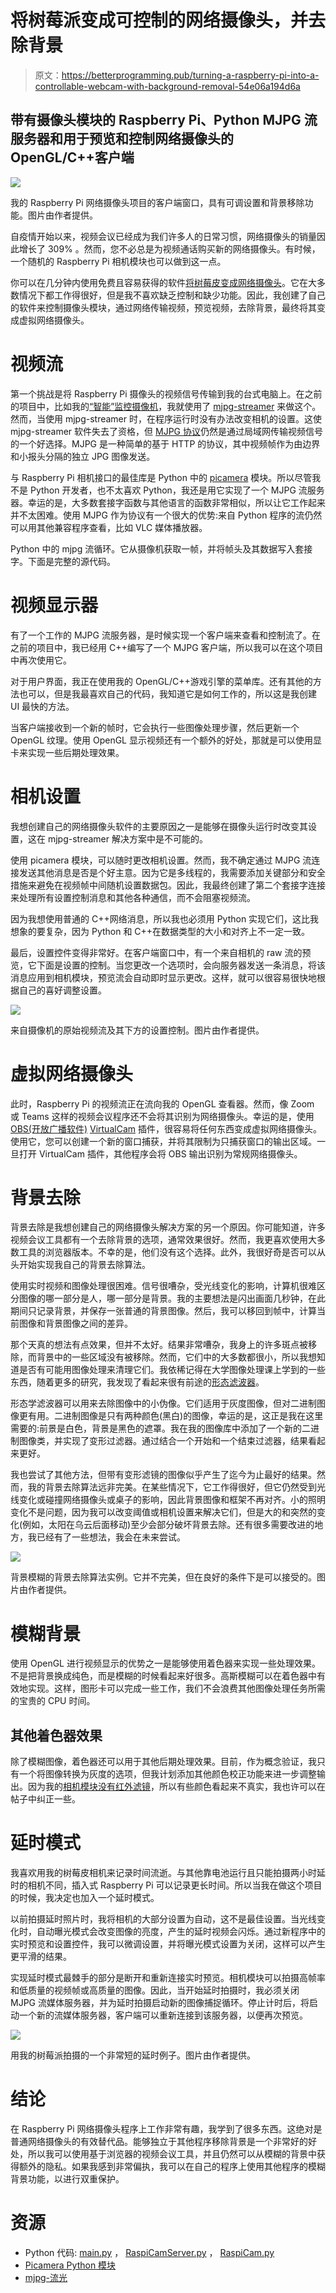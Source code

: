 # 将树莓派变成可控制的网络摄像头，并去除背景

> 原文：<https://betterprogramming.pub/turning-a-raspberry-pi-into-a-controllable-webcam-with-background-removal-54e06a194d6a>

## 带有摄像头模块的 Raspberry Pi、Python MJPG 流服务器和用于预览和控制网络摄像头的 OpenGL/C++客户端

![](img/83d9079a8fff369246f1a2bced349fb0.png)

我的 Raspberry Pi 网络摄像头项目的客户端窗口，具有可调设置和背景移除功能。图片由作者提供。

自疫情开始以来，视频会议已经成为我们许多人的日常习惯，网络摄像头的销量因此增长了 309% 。然而，您不必总是为视频通话购买新的网络摄像头。有时候，一个随机的 Raspberry Pi 相机模块也可以做到这一点。

你可以在几分钟内使用免费且容易获得的软件[将树莓皮变成网络摄像头](https://medium.com/geekculture/how-to-turn-your-raspberry-pi-into-a-webcam-a8bf775edfb6)。它在大多数情况下都工作得很好，但是我不喜欢缺乏控制和缺少功能。因此，我创建了自己的软件来控制摄像头模块，通过网络传输视频，预览视频，去除背景，最终将其变成虚拟网络摄像头。

# 视频流

第一个挑战是将 Raspberry Pi 摄像头的视频信号传输到我的台式电脑上。在之前的项目中，比如我的[“智能”监控摄像机](https://pingpoli.de/raspberry-pi-camera)，我就使用了 [mjpg-streamer](https://github.com/jacksonliam/mjpg-streamer) 来做这个。然而，当使用 mjpg-streamer 时，在程序运行时没有办法改变相机的设置。这使 mjpg-streamer 软件失去了资格，但 [MJPG 协议](https://en.wikipedia.org/wiki/Motion_JPEG)仍然是通过局域网传输视频信号的一个好选择。MJPG 是一种简单的基于 HTTP 的协议，其中视频帧作为由边界和小报头分隔的独立 JPG 图像发送。

与 Raspberry Pi 相机接口的最佳库是 Python 中的 [picamera](https://picamera.readthedocs.io/en/release-1.13/) 模块。所以尽管我不是 Python 开发者，也不太喜欢 Python，我还是用它实现了一个 MJPG 流服务器。幸运的是，大多数套接字函数与其他语言的函数非常相似，所以让它工作起来并不太困难。使用 MJPG 作为协议有一个很大的优势:来自 Python 程序的流仍然可以用其他兼容程序查看，比如 VLC 媒体播放器。

Python 中的 mjpg 流循环。它从摄像机获取一帧，并将帧头及其数据写入套接字。下面是完整的源代码。

# 视频显示器

有了一个工作的 MJPG 流服务器，是时候实现一个客户端来查看和控制流了。在之前的项目中，我已经用 C++编写了一个 MJPG 客户端，所以我可以在这个项目中再次使用它。

对于用户界面，我正在使用我的 OpenGL/C++游戏引擎的菜单库。还有其他的方法也可以，但是我最喜欢自己的代码，我知道它是如何工作的，所以这是我创建 UI 最快的方法。

当客户端接收到一个新的帧时，它会执行一些图像处理步骤，然后更新一个 OpenGL 纹理。使用 OpenGL 显示视频还有一个额外的好处，那就是可以使用显卡来实现一些后期处理效果。

# 相机设置

我想创建自己的网络摄像头软件的主要原因之一是能够在摄像头运行时改变其设置，这在 mjpg-streamer 解决方案中是不可能的。

使用 picamera 模块，可以随时更改相机设置。然而，我不确定通过 MJPG 流连接发送其他消息是否是个好主意。因为它是多线程的，我需要添加关键部分和安全措施来避免在视频帧中间随机设置数据包。因此，我最终创建了第二个套接字连接来处理所有设置控制消息和其他各种通信，而不会阻塞视频流。

因为我想使用普通的 C++网络消息，所以我也必须用 Python 实现它们，这比我想象的要复杂，因为 Python 和 C++在数据类型的大小和对齐上不一定一致。

最后，设置控件变得非常好。在客户端窗口中，有一个来自相机的 raw 流的预览，它下面是设置的控制。当您更改一个选项时，会向服务器发送一条消息，将该消息应用到相机模块，预览流会自动即时显示更改。这样，就可以很容易很快地根据自己的喜好调整设置。

![](img/9e75e44978098cd76077415565dc0f5d.png)

来自摄像机的原始视频流及其下方的设置控制。图片由作者提供。

# 虚拟网络摄像头

此时，Raspberry Pi 的视频流正在流向我的 OpenGL 查看器。然而，像 Zoom 或 Teams 这样的视频会议程序还不会将其识别为网络摄像头。幸运的是，使用 [OBS(开放广播软件)](https://obsproject.com/) [VirtualCam](https://obsproject.com/forum/resources/obs-virtualcam.539/) 插件，很容易将任何东西变成虚拟网络摄像头。使用它，您可以创建一个新的窗口捕获，并将其限制为只捕获窗口的输出区域。一旦打开 VirtualCam 插件，其他程序会将 OBS 输出识别为常规网络摄像头。

# 背景去除

背景去除是我想创建自己的网络摄像头解决方案的另一个原因。你可能知道，许多视频会议工具都有一个去除背景的选项，通常效果很好。然而，我更喜欢使用大多数工具的浏览器版本。不幸的是，他们没有这个选择。此外，我很好奇是否可以从头开始实现我自己的背景去除算法。

使用实时视频和图像处理很困难。信号很嘈杂，受光线变化的影响，计算机很难区分图像的哪一部分是人，哪一部分是背景。我的主要想法是闪出画面几秒钟，在此期间只记录背景，并保存一张普通的背景图像。然后，我可以移回到帧中，计算当前图像和背景图像之间的差异。

那个天真的想法有点效果，但并不太好。结果非常嘈杂，我身上的许多斑点被移除，而背景中的一些区域没有被移除。然而，它们中的大多数都很小，所以我想知道是否有可能用图像处理来清理它们。我依稀记得在大学图像处理课上学到的一些东西，随着更多的研究，我发现了看起来很有前途的[形态滤波器](https://scikit-image.org/docs/dev/auto_examples/applications/plot_morphology.html)。

形态学滤波器可以用来去除图像中的小伪像。它们适用于灰度图像，但对二进制图像更有用。二进制图像是只有两种颜色(黑白)的图像，幸运的是，这正是我在这里需要的:前景是白色，背景是黑色的遮罩。我在我的图像库中添加了一个新的二进制图像类，并实现了变形过滤器。通过结合一个开始和一个结束过滤器，结果看起来更好。

我也尝试了其他方法，但带有变形滤镜的图像似乎产生了迄今为止最好的结果。然而，我的背景去除算法远非完美。在某些情况下，它工作得很好，但它仍然受到光线变化或碰撞网络摄像头或桌子的影响，因此背景图像和框架不再对齐。小的照明变化不是问题，因为我可以改变阈值或相机设置来解决它们，但是大的和突然的变化(例如，太阳在乌云后面移动)至少会部分破坏背景去除。还有很多需要改进的地方，我已经有了一些想法，我会在未来尝试。

![](img/d8fcd1be12ebdc8e10dae7bac9218727.png)

背景模糊的背景去除算法实例。它并不完美，但在良好的条件下是可以接受的。图片由作者提供。

# 模糊背景

使用 OpenGL 进行视频显示的优势之一是能够使用着色器来实现一些处理效果。不是把背景换成纯色，而是模糊的时候看起来好很多。高斯模糊可以在着色器中有效地实现。这样，图形卡可以完成一些工作，我们不会浪费其他图像处理任务所需的宝贵的 CPU 时间。

## 其他着色器效果

除了模糊图像，着色器还可以用于其他后期处理效果。目前，作为概念验证，我只有一个将图像转换为灰度的选项，但我计划添加其他颜色校正功能来进一步调整输出。因为我的[相机模块没有红外滤镜](https://www.raspberrypi.org/products/pi-noir-camera-v2/)，所以有些颜色看起来不真实，我也许可以在帖子中纠正一些。

# 延时模式

我喜欢用我的树莓皮相机来记录时间流逝。与其他靠电池运行且只能拍摄两小时延时的相机不同，插入式 Raspberry Pi 可以记录更长时间。所以当我在做这个项目的时候，我决定也加入一个延时模式。

以前拍摄延时照片时，我将相机的大部分设置为自动，这不是最佳设置。当光线变化时，自动曝光模式会改变图像的亮度，产生的延时视频会闪烁。通过新程序中的实时预览和设置控件，我可以微调设置，并将曝光模式设置为关闭，这样可以产生更平滑的结果。

实现延时模式最棘手的部分是断开和重新连接实时预览。相机模块可以拍摄高帧率和低质量的视频帧或高质量的图像。因此，当开始延时拍摄时，我必须关闭 MJPG 流媒体服务器，并为延时拍摄启动新的图像捕捉循环。停止计时后，将启动一个新的流媒体服务器，客户端可以重新连接到该服务器，以便再次预览。

![](img/6c097d6b2e600a9680c25f065044cabb.png)

用我的树莓派拍摄的一个非常短的延时例子。图片由作者提供。

# 结论

在 Raspberry Pi 网络摄像头程序上工作非常有趣，我学到了很多东西。这绝对是普通网络摄像头的有效替代品。能够独立于其他程序移除背景是一个非常好的好处，所以我可以使用基于浏览器的视频会议工具，并且仍然可以从模糊的背景中获得额外的隐私。如果我感到非常偏执，我可以在自己的程序上使用其他程序的模糊背景功能，以进行双重保护。

# 资源

*   Python 代码: [main.py](https://gist.github.com/pingpoli/0ee3ef912cdf78085b16c75b702e64e0) ， [RaspiCamServer.py](https://gist.github.com/pingpoli/185870b652b59a59f71536f16be3f097) ， [RaspiCam.py](https://gist.github.com/pingpoli/d1a76cd4ad4666a8108b5b09e92d3aa9)
*   [Picamera Python 模块](https://picamera.readthedocs.io/en/release-1.13/)
*   [mjpg-流光](https://github.com/jacksonliam/mjpg-streamer)